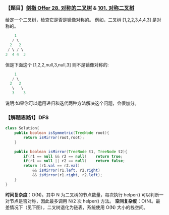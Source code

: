 ### 【题目】[剑指 Offer 28. 对称的二叉树](https://leetcode-cn.com/problems/dui-cheng-de-er-cha-shu-lcof/) & [101. 对称二叉树](https://leetcode-cn.com/problems/symmetric-tree/)
给定一个二叉树，检查它是否是镜像对称的。
例如，二叉树 [1,2,2,3,4,4,3] 是对称的。

```java
    1
   / \
  2   2
 / \ / \
3  4 4  3
```

但是下面这个 [1,2,2,null,3,null,3] 则不是镜像对称的:

```java
    1
   / \
  2   2
   \   \
   3    3
```

说明:如果你可以运用递归和迭代两种方法解决这个问题，会很加分。
### 【解题思路1】DFS
```java
class Solution{
    public boolean isSymmetric(TreeNode root){
        return isMirror(root,root);
    }
    
    public boolean isMirror(TreeNode t1, TreeNode t2){
        if(r1 == null && r2 == null)    return true;
        if(r1 == null || r2 == null)    return false;
        return (r1.val == r2.val)
            && isMirror(r1.left, r2.right)
            && isMirror(r1.right, r2.left);
    }
}
```

**时间复杂度**：O(N)。其中 N 为二叉树的节点数量，每次执行 helper() 可以判断一对节点是否对称，因此最多调用 N/2 次 helper() 方法。
**空间复杂度**：O(N)。最差情况下（见下图），二叉树退化为链表，系统使用 O(N) 大小的栈空间。